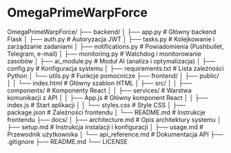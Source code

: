 # OmegaPrimeWarpForce
OmegaPrimeWarpForce/
├── backend/
│   ├── app.py                  # Główny backend Flask
│   ├── auth.py                 # Autoryzacja JWT
│   ├── tasks.py                # Kolejkowanie i zarządzanie zadaniami
│   ├── notifications.py        # Powiadomienia (Pushbullet, Telegram, e-mail)
│   ├── monitoring.py           # Watchdog i monitorowanie zasobów
│   ├── ai_module.py            # Moduł AI (analiza i optymalizacja)
│   ├── config.py               # Konfiguracja systemu
│   ├── requirements.txt        # Lista zależności Python
│   └── utils.py                # Funkcje pomocnicze
├── frontend/
│   ├── public/
│   │   └── index.html          # Główny szablon HTML
│   ├── src/
│   │   ├── components/         # Komponenty React
│   │   ├── services/           # Warstwa komunikacji z API
│   │   ├── App.js              # Główny komponent React
│   │   ├── index.js            # Start aplikacji
│   │   └── styles.css          # Style CSS
│   ├── package.json            # Zależności frontendu
│   └── README.md               # Instrukcje frontendu
├── docs/
│   ├── architecture.md         # Opis architektury systemu
│   ├── setup.md                # Instrukcja instalacji i konfiguracji
│   ├── usage.md                # Przewodnik użytkownika
│   └── api_reference.md        # Dokumentacja API
├── .gitignore
├── README.md
└── LICENSE
